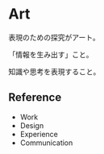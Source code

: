 # Art

表現のための探究がアート。

「情報を生み出す」こと。

知識や思考を表現すること。

## Reference

- Work
- Design
- Experience
- Communication
